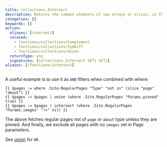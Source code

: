 ```yaml
---
title: collections.Intersect
description: Returns the common elements of two arrays or slices, in the same order as the first array.
categories: []
keywords: []
action:
  aliases: [intersect]
  related:
    - functions/collections/Complement
    - functions/collections/SymDiff
    - functions/collections/Union
  returnType: any
  signatures: [collections.Intersect SET1 SET2]
aliases: [/functions/intersect]
---
```


A useful example is to use it as `AND` filters when combined with where:

```go-html-template
{{ $pages := where .Site.RegularPages "Type" "not in" (slice "page" "about") }}
{{ $pages := $pages | union (where .Site.RegularPages "Params.pinned" true) }}
{{ $pages := $pages | intersect (where .Site.RegularPages "Params.images" "!=" nil) }}
```

The above fetches regular pages not of `page` or `about` type unless they are pinned. And finally, we exclude all pages with no `images` set in Page parameters.

See [union](/functions/collections/union) for `OR`.

[partials]: /templates/partials/
[single]: /templates/single-page-templates/
